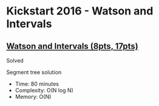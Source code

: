 # Kickstart 2016 - Watson and Intervals

## [Watson and Intervals (8pts, 17pts)](https://codingcompetitions.withgoogle.com/kickstart/round/0000000000201c0c/0000000000201dbd)

Solved

Segment tree solution

* Time: 80 minutes
* Complexity: O(N log N)
* Memory: O(N)
